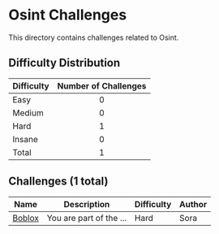 # Osint Challenges
This directory contains challenges related to Osint.

## Difficulty Distribution
| Difficulty | Number of Challenges |
| ---------- |:--------------------:|
| Easy | 0 |
| Medium | 0 |
| Hard | 1 |
| Insane | 0 |
| Total | 1 |

## Challenges (1 total)
| Name | Description | Difficulty | Author |
| ---- | ----------- | ---------- | ------ |
| [Boblox](<./Boblox>) | You are part of the ... | Hard | Sora |
